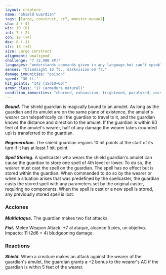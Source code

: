 ```yaml
---
layout: creature
name: "Shield Guardian"
tags: [large, construct, cr7, monster-manual]
cha: 3 (-4)
wis: 10 (0)
int: 7 (-2)
con: 18 (+4)
dex: 8 (-1)
str: 18 (+4)
size: Large construct
alignment: unaligned
challenge: "7 (2,900 XP)"
languages: "understands commands given in any language but can't speak"
senses: "blindsight 10 ft., darkvision 60 ft."
damage_immunities: "poison"
speed: "30 ft."
hit_points: "142 (15d10+60)"
armor_class: "17 (armadura natural)"
condition_immunities: "charmed, exhaustion, frightened, paralyzed, poisoned"
---
```


***Bound.*** The shield guardian is magically bound to an amulet. As long as the guardian and its amulet are on the same plane of existence, the amulet's wearer can telepathically call the guardian to travel to it, and the guardian knows the distance and direction to the amulet. If the guardian is within 60 feet of the amulet's wearer, half of any damage the wearer takes (rounded up) is transferred to the guardian.

***Regeneration.*** The shield guardian regains 10 hit points at the start of its turn if it has at least 1 hit. point.

***Spell Storing.*** A spellcaster who wears the shield guardian's amulet can cause the guardian to store one spell of 4th level or lower. To do so, the wearer must cast the spell on the guardian. The spell has no effect but is stored within the guardian. When commanded to do so by the wearer or when a situation arises that was predefined by the spellcaster, the guardian casts the stored spell with any parameters set by the original caster, requiring no components. When the spell is cast or a new spell is stored, any previously stored spell is lost.

### Acciones

***Multiataque.*** The guardian makes two fist attacks.

***Fist.*** Melee Weapon Attack: +7 al ataque, alcance 5 pies, un objetivo. Impacto: 11 (2d6 + 4) bludgeoning damage.

### Reactions

***Shield.*** When a creature makes an attack against the wearer of the guardian's amulet, the guardian grants a +2 bonus to the wearer's AC if the guardian is within 5 feet of the wearer.